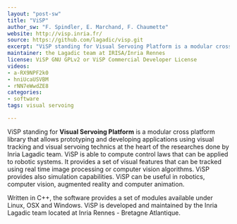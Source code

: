 ```yaml
---
layout: "post-sw"
title: "ViSP"
author_sw: "F. Spindler, E. Marchand, F. Chaumette"
website: http://visp.inria.fr/
source: https://github.com/lagadic/visp.git
excerpt: "ViSP standing for Visual Servoing Platform is a modular cross platform library that allows prototyping and developing applications using visual tracking and visual servoing technics"
maintainer: the Lagadic team at IRISA/Inria Rennes
license: ViSP GNU GPLv2 or ViSP Commercial Developer License
videos: 
- a-RX9NPF2k0
- hniUcaUSVBM
- rNN7eWwdZE8
categories:
- software
tags: visual servoing

---
```


ViSP standing for **Visual Servoing Platform** is a modular cross platform library that allows prototyping and developing applications using visual tracking and visual servoing technics at the heart of the researches done by Inria Lagadic team. ViSP is able to compute control laws that can be applied to robotic systems. It provides a set of visual features that can be tracked using real time image processing or computer vision algorithms. ViSP provides also simulation capabilities. ViSP can be useful in robotics, computer vision, augmented reality and computer animation.


Written in C++, the software provides a set of modules available under Linux, OSX and Windows. ViSP is developed and maintained by the Inria Lagadic team located at Inria Rennes - Bretagne Atlantique.

